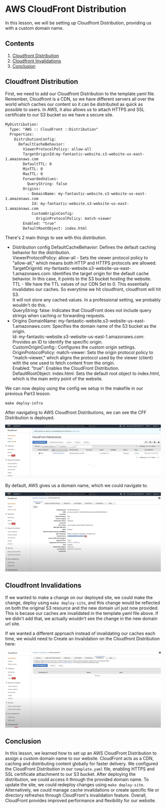 # AWS CloudFront Distribution

In this lesson, we will be setting up Cloudfront Distribution, providing us with a custom domain name.

## Contents
1. [Cloudfront Distribution](#cloudfront-distribution)
2. [Cloudfront Invalidations](#cloudfront-invalidations)
3. [Conclusion](#conclusion)

## Cloudfront Distribution
First, we need to add our Cloudfront Distribution to the template.yaml file. Remember, Cloudfront is a CDN, so we have different servers all over the world which caches our content so it can be distributed as quick as possible to users. In AWS, it also allows us to attach HTTPS and SSL certificate to our S3 bucket so we have a secure site. <br>

```
MyDistribution:
  Type: "AWS :: CloudFront ::Distribution"
  Properties:
    DistributionConfig:
      DefaultCacheBehavior:
        ViewerProtocolPolicy: allow-all
        TargetOriginId:my-fantastic-website.s3-website-us-east-1.amazonaws.com
        DefaultTTL: 0
        MinTTL: 0
        MaxTTL: 0
        ForwardedValues:
          QueryString: false
        Origins:
          - DomainName: my-fantastic-website.s3-website-us-east-1.amazonaws.com
            Id: my-fantastic-website.s3-website-us-east-1.amazonaws.com
            CustomOriginConfig:
              OriginProtocolPolicy: match-viewer
        Enabled: "true"
        DefaultRootObject: index.html
```

There's 2 main things to see with this distribution. <br>
- Distribution config
    DefaultCacheBehavior: Defines the default caching behavior for the distribution. <br>
    ViewerProtocolPolicy: allow-all - Sets the viewer protocol policy to "allow-all," which means both HTTP and HTTPS protocols are allowed.<br>
    TargetOriginId: my-fantastic-website.s3-website-us-east-1.amazonaws.com: Identifies the target origin for the default cache behavior. In this case, it points to the S3 bucket hosting the website. <br>
    TTL - We have the TTL values of our CDN Set to 0. This essentially invalidates our caches. So everytime we hit cloudfront, cloudfront will hit S3.  <br> It will not store any cached values. In a professional setting, we probably wouldn't do this. <br>
    QueryString: false: Indicates that CloudFront does not include query strings when caching or forwarding requests. <br>
- Origins
    DomainName: my-fantastic-website.s3-website-us-east-1.amazonaws.com: Specifies the domain name of the S3 bucket as the origin. <br>
    Id: my-fantastic-website.s3-website-us-east-1.amazonaws.com: Provides an ID to identify the specific origin. <br>
    CustomOriginConfig:: Configures the custom origin settings. <br>
    OriginProtocolPolicy: match-viewer: Sets the origin protocol policy to "match-viewer," which aligns the protocol used by the viewer (client) with the one used to fetch content from the origin. <br>
    Enabled: "true": Enables the CloudFront Distribution. <br>
    DefaultRootObject: index.html: Sets the default root object to index.html, which is the main entry point of the website. <br>

We can now deploy using the config we setup in the makefile in our previous Part3 lesson.

```
make deploy-infra
```

After navigating to AWS Cloudfront Distributions, we can see the CFF Distribution is deployed.

![CFDistributionP4.png](/images/CFDistributionP4.png)

By default, AWS gives us a domain name, which  we could navigate to.

![DomainNameP4](/images/DomainNameP4.png)

## Cloudfront Invalidations

If we wanted to make a change on our deployed site, we could make the change, deploy using `make deploy-site`, and this change would be reflected on both the original S3 resource and the new domain url just now provided. <br>
This is becase our caches are invalidated in the template.yaml file above. If we didn't add that, we actually wouldn't see the change in the new domain url site. 

If we wanted a different approach instead of invalidating our caches each time, we would need to Create an Invalidation on the Cloudfront Distribution here:

![InvalidCFDistributionP4](/images/InvalidCFDistributionP4.png)


## Conclusion
In this lesson, we learned how to set up an AWS CloudFront Distribution to assign a custom domain name to our website. CloudFront acts as a CDN, caching and distributing content globally for faster delivery. We configured the CloudFront Distribution in our `template.yaml` file, enabling HTTPS and SSL certificate attachment to our S3 bucket. After deploying the distribution, we could access it through the provided domain name. To update the site, we could redeploy changes using `make deploy-site`. Alternatively, we could manage cache invalidations or create specific file or directory refreshes through CloudFront's invalidation feature. Overall, CloudFront provides improved performance and flexibility for our website.

